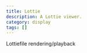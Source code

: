 ```yaml
---
title: Lottie
description: A Lottie viewer.
category: display
tags: []
---
```


Lottiefile rendering/playback